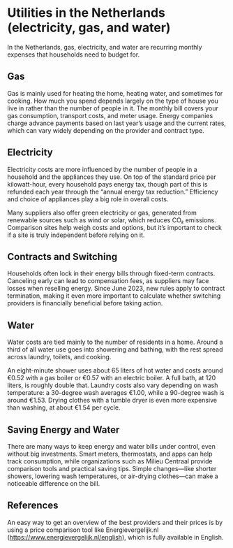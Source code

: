 # Utilities in the Netherlands (electricity, gas, and water)

In the Netherlands, gas, electricity, and water are recurring monthly expenses that households need to budget for.

## Gas

Gas is mainly used for heating the home, heating water, and sometimes for cooking. How much you spend depends largely on the type of house you live in rather than the number of people in it. The monthly bill covers your gas consumption, transport costs, and meter usage. Energy companies charge advance payments based on last year’s usage and the current rates, which can vary widely depending on the provider and contract type.

## Electricity

Electricity costs are more influenced by the number of people in a household and the appliances they use. On top of the standard price per kilowatt-hour, every household pays energy tax, though part of this is refunded each year through the “annual energy tax reduction.” Efficiency and choice of appliances play a big role in overall costs.

Many suppliers also offer green electricity or gas, generated from renewable sources such as wind or solar, which reduces CO₂ emissions. Comparison sites help weigh costs and options, but it’s important to check if a site is truly independent before relying on it.

## Contracts and Switching

Households often lock in their energy bills through fixed-term contracts. Canceling early can lead to compensation fees, as suppliers may face losses when reselling energy. Since June 2023, new rules apply to contract termination, making it even more important to calculate whether switching providers is financially beneficial before taking action.

## Water

Water costs are tied mainly to the number of residents in a home. Around a third of all water use goes into showering and bathing, with the rest spread across laundry, toilets, and cooking.

An eight-minute shower uses about 65 liters of hot water and costs around €0.52 with a gas boiler or €0.57 with an electric boiler. A full bath, at 120 liters, is roughly double that. Laundry costs also vary depending on wash temperature: a 30-degree wash averages €1.00, while a 90-degree wash is around €1.53. Drying clothes with a tumble dryer is even more expensive than washing, at about €1.54 per cycle.

## Saving Energy and Water

There are many ways to keep energy and water bills under control, even without big investments. Smart meters, thermostats, and apps can help track consumption, while organizations such as Milieu Centraal provide comparison tools and practical saving tips. Simple changes—like shorter showers, lowering wash temperatures, or air-drying clothes—can make a noticeable difference on the bill.

## References

An easy way to get an overview of the best providers and their prices is by using a price comparison tool like Energievergelijk.nl (https://www.energievergelijk.nl/english), which is fully available in English.
